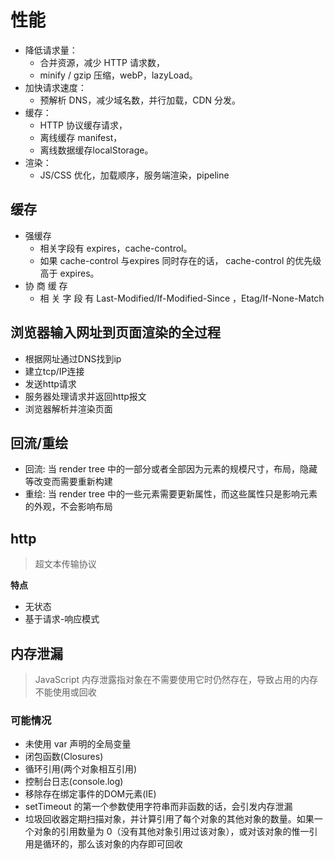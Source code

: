 # 性能

- 降低请求量：
  - 合并资源，减少 HTTP 请求数，
  - minify / gzip 压缩，webP，lazyLoad。
- 加快请求速度：
  - 预解析 DNS，减少域名数，并行加载，CDN 分发。
- 缓存：
  - HTTP 协议缓存请求，
  - 离线缓存 manifest，
  - 离线数据缓存localStorage。
- 渲染：
  - JS/CSS 优化，加载顺序，服务端渲染，pipeline

## 缓存
- 强缓存
  - 相关字段有 expires，cache-control。
  - 如果 cache-control 与expires 同时存在的话， cache-control 的优先级高于 expires。
- 协 商 缓 存 
  - 相 关 字 段 有 Last-Modified/If-Modified-Since ，Etag/If-None-Match

## 浏览器输入网址到页面渲染的全过程
- 根据网址通过DNS找到ip
- 建立tcp/IP连接
- 发送http请求
- 服务器处理请求并返回http报文
- 浏览器解析并渲染页面

## 回流/重绘
- 回流: 当 render tree 中的一部分或者全部因为元素的规模尺寸，布局，隐藏等改变而需要重新构建
- 重绘: 当 render tree 中的一些元素需要更新属性，而这些属性只是影响元素的外观，不会影响布局

## http
> 超文本传输协议

**特点**
- 无状态
- 基于请求-响应模式


## 内存泄漏

> JavaScript 内存泄露指对象在不需要使用它时仍然存在，导致占用的内存不能使用或回收

### 可能情况

- 未使用 var 声明的全局变量
- 闭包函数(Closures)
- 循环引用(两个对象相互引用)
- 控制台日志(console.log)
- 移除存在绑定事件的DOM元素(IE)
- setTimeout 的第一个参数使用字符串而非函数的话，会引发内存泄漏
- 垃圾回收器定期扫描对象，并计算引用了每个对象的其他对象的数量。如果一个对象的引用数量为 0（没有其他对象引用过该对象），或对该对象的惟一引用是循环的，那么该对象的内存即可回收


